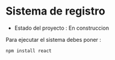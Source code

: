 <h1>Sistema de registro</h1>

- Estado del proyecto : En construccion

Para ejecutar el sistema debes poner :

```npm install react```
